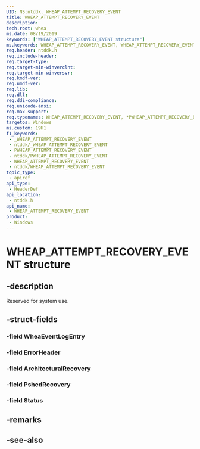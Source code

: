 ```yaml
---
UID: NS:ntddk._WHEAP_ATTEMPT_RECOVERY_EVENT
title: WHEAP_ATTEMPT_RECOVERY_EVENT
description: 
tech.root: whea
ms.date: 08/19/2019
keywords: ["WHEAP_ATTEMPT_RECOVERY_EVENT structure"]
ms.keywords: WHEAP_ATTEMPT_RECOVERY_EVENT, WHEAP_ATTEMPT_RECOVERY_EVENT, *PWHEAP_ATTEMPT_RECOVERY_EVENT,
req.header: ntddk.h
req.include-header: 
req.target-type: 
req.target-min-winverclnt: 
req.target-min-winversvr: 
req.kmdf-ver: 
req.umdf-ver: 
req.lib: 
req.dll: 
req.ddi-compliance: 
req.unicode-ansi: 
req.max-support: 
req.typenames: WHEAP_ATTEMPT_RECOVERY_EVENT, *PWHEAP_ATTEMPT_RECOVERY_EVENT
targetos: Windows
ms.custom: 19H1
f1_keywords:
 - _WHEAP_ATTEMPT_RECOVERY_EVENT
 - ntddk/_WHEAP_ATTEMPT_RECOVERY_EVENT
 - PWHEAP_ATTEMPT_RECOVERY_EVENT
 - ntddk/PWHEAP_ATTEMPT_RECOVERY_EVENT
 - WHEAP_ATTEMPT_RECOVERY_EVENT
 - ntddk/WHEAP_ATTEMPT_RECOVERY_EVENT
topic_type:
 - apiref
api_type:
 - HeaderDef
api_location:
 - ntddk.h
api_name:
 - WHEAP_ATTEMPT_RECOVERY_EVENT
product:
 - Windows
---
```


# WHEAP_ATTEMPT_RECOVERY_EVENT structure


## -description

Reserved for system use.

## -struct-fields

### -field WheaEventLogEntry

### -field ErrorHeader

### -field ArchitecturalRecovery

### -field PshedRecovery

### -field Status

## -remarks

## -see-also

